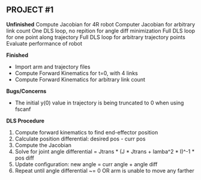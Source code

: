 PROJECT #1
-------------------------------------------------------------------------------------------
**Unfinished**
Compute Jacobian for 4R robot
Computer Jacobian for arbitrary link count
One DLS loop, no repition for angle diff minimization 
Full DLS loop for one point along trajectory
Full DLS loop for arbitrary trajectory points
Evaluate performance of robot

**Finished**
* Import arm and trajectory files
* Compute Forward Kinematics for t=0, with 4 links
* Compute Forward Kinematics for arbitrary link count


**Bugs/Concerns**
* The initial y(0) value in trajectory is being truncated to 0 when using fscanf



**DLS Procedure**
1) Compute forward kinematics to find end-effector position
2) Calculate position differential: desired pos - curr pos
3) Compute the Jacobian
4) Solve for joint angle differential = Jtrans * (J * Jtrans + lamba^2 * I)^-1 * pos diff
5) Update configuration: new angle = curr angle + angle diff
6) Repeat until angle differential ~= 0 OR arm is unable to move any farther 
